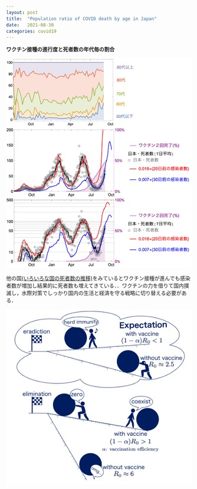 ```yaml
---
layout: post
title:  "Population ratio of COVID death by age in Japan"
date:   2021-08-30
categories: covid19
---
```



**ワクチン接種の進行度と死者数の年代毎の割合**

![Japan deaths by ages](/assets/img/japan_deaths.jpg)


他の国[(いろいろな国の死者数の推移)](/covid19/2021/08/30/covid19-world.html)をみているとワクチン接種が進んでも感染者数が増加し結果的に死者数も増えてきている．．ワクチンの力を借りて国内撲滅し，水際対策でしっかり国内の生活と経済を守る戦略に切り替える必要がある．

![Zero Covid with vaccine](/assets/img/zeroCOVID_with_vaccine.jpg)
